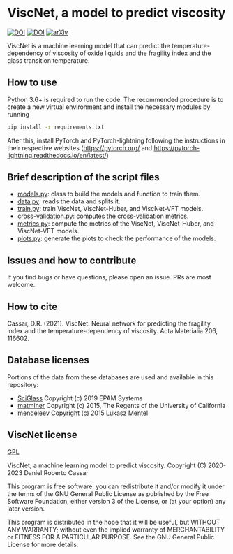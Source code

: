 # ViscNet, a model to predict viscosity
[![DOI](https://img.shields.io/badge/DOI-10.1016%2Fj.actamat.2020.116602-blue)](https://doi.org/10.1016/j.actamat.2020.116602)
[![DOI](https://zenodo.org/badge/313309589.svg)](https://zenodo.org/badge/latestdoi/313309589)
[![arXiv](https://img.shields.io/badge/arXiv-2007.03719-b31b1b.svg)](https://arxiv.org/abs/2007.03719)

ViscNet is a machine learning model that can predict the temperature-dependency of viscosity of oxide liquids and the fragility index and the glass transition temperature.

## How to use
Python 3.6+ is required to run the code. The recommended procedure is to create a new virtual environment and install the necessary modules by running

``` sh
pip install -r requirements.txt
```

After this, install PyTorch and PyTorch-lightning following the instructions in their respective websites (https://pytorch.org/ and https://pytorch-lightning.readthedocs.io/en/latest/)

## Brief description of the script files
- [models.py](./viscnet/models.py): class to build the models and function to train them.
- [data.py](./viscnet/data.py): reads the data and splits it.
- [train.py](./viscnet/train.py): train ViscNet, ViscNet-Huber, and ViscNet-VFT models.
- [cross-validation.py](./viscnet/cross-validation.py): computes the cross-validation metrics.
- [metrics.py](./viscnet/metrics.py): compute the metrics of the ViscNet, ViscNet-Huber, and ViscNet-VFT models.
- [plots.py](./viscnet/plots.py): generate the plots to check the performance of the models.

## Issues and how to contribute
If you find bugs or have questions, please open an issue. PRs are most welcome.

## How to cite
Cassar, D.R. (2021). ViscNet: Neural network for predicting the fragility index and the temperature-dependency of viscosity. Acta Materialia 206, 116602.

## Database licenses
Portions of the data from these databases are used and available in this repository:
- [SciGlass](https://github.com/epam/SciGlass/blob/master/LICENSE) Copyright (c) 2019 EPAM Systems
- [matminer](https://github.com/hackingmaterials/matminer/blob/master/LICENSE) Copyright (c) 2015, The Regents of the University of California
- [mendeleev](https://github.com/lmmentel/mendeleev/blob/master/LICENSE) Copyright (c) 2015 Lukasz Mentel

## ViscNet license
[GPL](https://github.com/drcassar/viscnet/blob/master/LICENSE)

ViscNet, a machine learning model to predict viscosity. Copyright (C) 2020-2023 Daniel Roberto Cassar

This program is free software: you can redistribute it and/or modify it under the terms of the GNU General Public License as published by the Free Software Foundation, either version 3 of the License, or (at your option) any later version.

This program is distributed in the hope that it will be useful, but WITHOUT ANY WARRANTY; without even the implied warranty of MERCHANTABILITY or FITNESS FOR A PARTICULAR PURPOSE.  See the GNU General Public License for more details.
